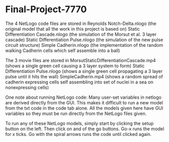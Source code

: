 # Final-Project-7770
The 4 NetLogo code files are stored in 
  Reynolds Notch-Delta.nlogo (the original model that all the work in this project is based on)
  Static Differentiation Cascade.nlogo (the simulation of the Morsut et al. 3 layer cascade)
  Static Differentiation Pulse.nlogo (the simulation of the new pulse circuit structure)
  Simple Cadherin.nlogo (the implementation of the random walking Cadherin cells which self assemble into a ball)
  
The 3 movie files are stored in
  MorsutStaticDifferentiationCascade.mp4 (shows a single green cell causing a 3 layer system to form)
  Static Differentiation Pulse.nlogo (shows a single green cell propagating a 3 layer pulse until it hits the wall)
  SimpleCadherin.mp4 (shows a random spread of cadherin expressing cells self assembling into set of nuclei in a sea on nonexpressing cells)
  
One note about running NetLogo code:
  Many user-set variables in netlogo are derived directly from the GUI. This makes it difficult to 
  run a new model from the txt code in the code tab alone. All the models given here have GUI variables
  so they must be run directly from the NetLogo files given.
  
  To run any of these NetLogo models, simply start by clicking the setup button on the left. Then click on and of the go buttons.
  Go-x runs the model for x ticks. Go with the spiral arrows runs the code until clicked again. 
  
